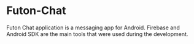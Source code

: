 # Futon-Chat
Futon Chat application is a messaging app for Android. Firebase and Android SDK are the main tools that were used during the development.
